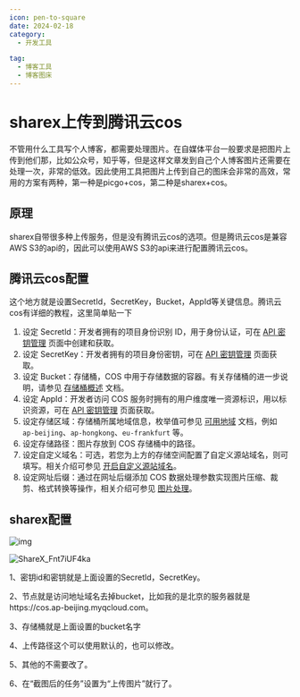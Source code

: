 ```yaml
---
icon: pen-to-square
date: 2024-02-18
category:
  - 开发工具

tag:
  - 博客工具
  - 博客图床
---
```




# sharex上传到腾讯云cos



不管用什么工具写个人博客，都需要处理图片。在自媒体平台一般要求是把图片上传到他们那，比如公众号，知乎等，但是这样文章发到自己个人博客图片还需要在处理一次，非常的低效。因此使用工具把图片上传到自己的图床会非常的高效，常用的方案有两种，第一种是picgo+cos，第二种是sharex+cos。

<!-- more -->

## 原理

sharex自带很多种上传服务，但是没有腾讯云cos的选项。但是腾讯云cos是兼容AWS S3的api的，因此可以使用AWS S3的api来进行配置腾讯云cos。



## 腾讯云cos配置

这个地方就是设置SecretId，SecretKey，Bucket，AppId等关键信息。腾讯云cos有详细的教程，这里简单贴一下

1. 设定 Secretld：开发者拥有的项目身份识别 ID，用于身份认证，可在 [API 密钥管理](https://console.cloud.tencent.com/capi) 页面中创建和获取。
2. 设定 SecretKey：开发者拥有的项目身份密钥，可在 [API 密钥管理](https://console.cloud.tencent.com/capi) 页面获取。  
3. 设定 Bucket：存储桶，COS 中用于存储数据的容器。有关存储桶的进一步说明，请参见 [存储桶概述](https://cloud.tencent.com/document/product/436/13312) 文档。
4. 设定 AppId：开发者访问 COS 服务时拥有的用户维度唯一资源标识，用以标识资源，可在 [API 密钥管理](https://console.cloud.tencent.com/capi) 页面获取。
5. 设定存储区域：存储桶所属地域信息，枚举值可参见 [可用地域](https://cloud.tencent.com/document/product/436/6224) 文档，例如 `ap-beijing`、`ap-hongkong`、`eu-frankfurt` 等。
6. 设定存储路径：图片存放到 COS 存储桶中的路径。
7. 设定自定义域名：可选，若您为上方的存储空间配置了自定义源站域名，则可填写。相关介绍可参见 [开启自定义源站域名](https://cloud.tencent.com/document/product/436/36638)。
8. 设定网址后缀：通过在网址后缀添加 COS 数据处理参数实现图片压缩、裁剪、格式转换等操作，相关介绍可参见 [图片处理](https://cloud.tencent.com/document/product/436/54049)。



## sharex配置

![img](https://blog-pics-1252092369.cos.ap-beijing.myqcloud.com/21e85ac4332409bb39504c2f71a60de3.png)

![ShareX_Fnt7iUF4ka](https://blog-pics-1252092369.cos.ap-beijing.myqcloud.com/ShareX_Fnt7iUF4ka.png)



1、密钥id和密钥就是上面设置的Secretld，SecretKey。

2、节点就是访问地址域名去掉bucket，比如我的是北京的服务器就是https://cos.ap-beijing.myqcloud.com。

3、存储桶就是上面设置的bucket名字

4、上传路径这个可以使用默认的，也可以修改。

5、其他的不需要改了。

6、在“截图后的任务”设置为“上传图片”就行了。

